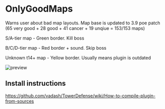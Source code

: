 # OnlyGoodMaps

Warns user about bad map layouts. Map base is updated to 3.9 poe patch (65 very good + 28 good + 41 cancer + 19 unqiue = 153/153 maps)

S/A-tier map - Green border. Kill boss

B/C/D-tier map - Red border + sound. Skip boss

Unknown t14+ map - Yellow border. Usually means plugin is outdated

![preview](https://i.imgur.com/mVWJwTV.png)

## Install instructions

https://github.com/vadash/TowerDefense/wiki/How-to-compile-plugin-from-sources
